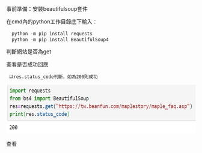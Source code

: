 事前準備：安裝beautifulsoup套件
     
   在cmd內的python工作目錄底下輸入：
      
      python -m pip install requests
      python -m pip install BeautifulSoup4
      
判斷網站是否為get

查看是否成功回應
     
     以res.status_code判斷，如為200則成功
     
<img src="https://github.com/tank11110/young/blob/master/%E5%9C%96%E7%89%87/1591855162774.jpg" height='130' weight='70'>

查看


     
     
